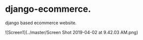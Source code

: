 # django-ecommerce.
django based ecommerce website.

![Screen1](../master/Screen Shot 2019-04-02 at 9.42.03 AM.png)
